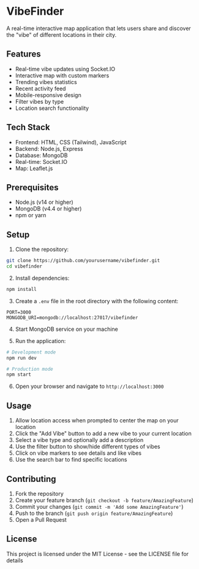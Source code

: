 # VibeFinder

A real-time interactive map application that lets users share and discover the "vibe" of different locations in their city.

## Features

- Real-time vibe updates using Socket.IO
- Interactive map with custom markers
- Trending vibes statistics
- Recent activity feed
- Mobile-responsive design
- Filter vibes by type
- Location search functionality

## Tech Stack

- Frontend: HTML, CSS (Tailwind), JavaScript
- Backend: Node.js, Express
- Database: MongoDB
- Real-time: Socket.IO
- Map: Leaflet.js

## Prerequisites

- Node.js (v14 or higher)
- MongoDB (v4.4 or higher)
- npm or yarn

## Setup

1. Clone the repository:
```bash
git clone https://github.com/yourusername/vibefinder.git
cd vibefinder
```

2. Install dependencies:
```bash
npm install
```

3. Create a `.env` file in the root directory with the following content:
```
PORT=3000
MONGODB_URI=mongodb://localhost:27017/vibefinder
```

4. Start MongoDB service on your machine

5. Run the application:
```bash
# Development mode
npm run dev

# Production mode
npm start
```

6. Open your browser and navigate to `http://localhost:3000`

## Usage

1. Allow location access when prompted to center the map on your location
2. Click the "Add Vibe" button to add a new vibe to your current location
3. Select a vibe type and optionally add a description
4. Use the filter button to show/hide different types of vibes
5. Click on vibe markers to see details and like vibes
6. Use the search bar to find specific locations

## Contributing

1. Fork the repository
2. Create your feature branch (`git checkout -b feature/AmazingFeature`)
3. Commit your changes (`git commit -m 'Add some AmazingFeature'`)
4. Push to the branch (`git push origin feature/AmazingFeature`)
5. Open a Pull Request

## License

This project is licensed under the MIT License - see the LICENSE file for details 